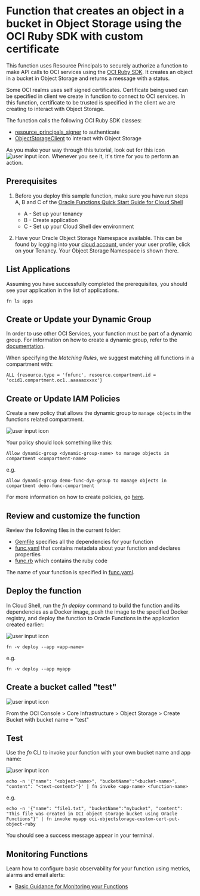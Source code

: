 # Function that creates an object in a bucket in Object Storage using the OCI Ruby SDK with custom certificate

This function uses Resource Principals to securely authorize a function to make
API calls to OCI services using the [OCI Ruby SDK](https://docs.cloud.oracle.com/iaas/tools/ruby/latest/).
It creates an object in a bucket in Object Storage and returns a message with a status.

Some OCI realms uses self signed certificates. Certificate being used can be specified in client we create
in function to connect to OCI services. In this function, certificate to be trusted is specified in the client we are creating to interact with Object Storage.

The function calls the following OCI Ruby SDK classes:
* [resource_principals_signer](https://docs.oracle.com/en-us/iaas/tools/ruby/2.14.0/OCI/Auth/Signers/ResourcePrincipalsFederationSigner.html) to authenticate
* [ObjectStorageClient](https://docs.oracle.com/en-us/iaas/tools/ruby/2.15.0/OCI/ObjectStorage/ObjectStorageClient.html) to interact with Object Storage

As you make your way through this tutorial, look out for this icon ![user input icon](./images/userinput.png).
Whenever you see it, it's time for you to perform an action.


## Prerequisites

1. Before you deploy this sample function, make sure you have run steps A, B 
and C of the [Oracle Functions Quick Start Guide for Cloud Shell](https://www.oracle.com/webfolder/technetwork/tutorials/infographics/oci_functions_cloudshell_quickview/functions_quickview_top/functions_quickview/index.html)
    * A - Set up your tenancy
    * B - Create application
    * C - Set up your Cloud Shell dev environment

2. Have your Oracle Object Storage Namespace available. This can be found by
logging into your [cloud account](https://console.us-ashburn-1.oraclecloud.com/),
under your user profile, click on your Tenancy. Your Object Storage Namespace
is shown there.


## List Applications 

Assuming you have successfully completed the prerequisites, you should see your 
application in the list of applications.

```
fn ls apps
```


## Create or Update your Dynamic Group

In order to use other OCI Services, your function must be part of a dynamic 
group. For information on how to create a dynamic group, refer to the 
[documentation](https://docs.cloud.oracle.com/iaas/Content/Identity/Tasks/managingdynamicgroups.htm#To).

When specifying the *Matching Rules*, we suggest matching all functions in a compartment with:

```
ALL {resource.type = 'fnfunc', resource.compartment.id = 'ocid1.compartment.oc1..aaaaaxxxxx'}
```


## Create or Update IAM Policies
Create a new policy that allows the dynamic group to `manage objects` in 
the functions related compartment.

![user input icon](./images/userinput.png)

Your policy should look something like this:
```
Allow dynamic-group <dynamic-group-name> to manage objects in compartment <compartment-name>
```
e.g.
```
Allow dynamic-group demo-func-dyn-group to manage objects in compartment demo-func-compartment
```
For more information on how to create policies, go [here](https://docs.cloud.oracle.com/iaas/Content/Identity/Concepts/policysyntax.htm).


## Review and customize the function

Review the following files in the current folder:
- [Gemfile](./Gemfile) specifies all the dependencies for your function
- [func.yaml](./func.yaml) that contains metadata about your function and declares properties
- [func.rb](./func.rb) which contains the ruby code

The name of your function is specified in [func.yaml](./func.yaml).


## Deploy the function

In Cloud Shell, run the *fn deploy* command to build the function and its dependencies as a Docker image, 
push the image to the specified Docker registry, and deploy the function to Oracle Functions 
in the application created earlier:

![user input icon](./images/userinput.png)

```
fn -v deploy --app <app-name>
```
e.g.
```
fn -v deploy --app myapp
```

## Create a bucket called "test"

![user input icon](./images/userinput.png)

From the OCI Console > Core Infrastructure > Object Storage > Create Bucket with bucket name = "test"

## Test

Use the *fn* CLI to invoke your function with your own bucket name and app name:

![user input icon](./images/userinput.png)
```
echo -n '{"name": "<object-name>", "bucketName":"<bucket-name>", "content": "<text-content>"}' | fn invoke <app-name> <function-name>
```
e.g.
```
echo -n '{"name": "file1.txt", "bucketName":"mybucket", "content": "This file was created in OCI object storage bucket using Oracle Functions"}' | fn invoke myapp oci-objectstorage-custom-cert-put-object-ruby
```
You should see a success message appear in your terminal.


## Monitoring Functions

Learn how to configure basic observability for your function using metrics, alarms and email alerts:
* [Basic Guidance for Monitoring your Functions](../basic-observability/functions.md)

